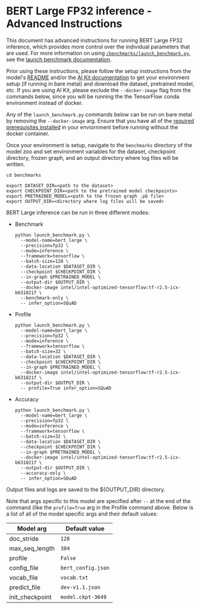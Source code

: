 <!--- 0. Title -->
<!-- This document is auto-generated using markdown fragments and the model-builder -->
<!-- To make changes to this doc, please change the fragments instead of modifying this doc directly -->
# BERT Large FP32 inference - Advanced Instructions

<!-- 10. Description -->
This document has advanced instructions for running BERT Large FP32
inference, which provides more control over the individual parameters that
are used. For more information on using [`/benchmarks/launch_benchmark.py`](/benchmarks/launch_benchmark.py),
see the [launch benchmark documentation](/docs/general/tensorflow/LaunchBenchmark.md).

Prior using these instructions, please follow the setup instructions from
the model's [README](README.md) and/or the
[AI Kit documentation](/docs/general/tensorflow/AIKit.md) to get your environment
setup (if running in bare metal) and download the dataset, pretrained model, etc.
If you are using AI Kit, please exclude the `--docker-image` flag from the
commands below, since you will be running the the TensorFlow conda environment
instead of docker.

<!-- 55. Docker arg -->
Any of the `launch_benchmark.py` commands below can be run on bare metal by
removing the `--docker-image` arg. Ensure that you have all of the
[required prerequisites installed](README.md#bare-metal) in your enviornment
before running without the docker container.

<!-- 50. Launch benchmark instructions -->
Once your environment is setup, navigate to the `benchmarks` directory of
the model zoo and set environment variables for the dataset, checkpoint
directory, frozen graph, and an output directory where log files will be written.
```
cd benchmarks

export DATASET_DIR=<path to the dataset>
export CHECKPOINT_DIR=<path to the pretrained model checkpoints>
export PRETRAINED_MODEL=<path to the frozen graph .pb file>
export OUTPUT_DIR=<directory where log files will be saved>
```

BERT Large inference can be run in three different modes:

* Benchmark
  ```
  python launch_benchmark.py \
    --model-name=bert_large \
    --precision=fp32 \
    --mode=inference \
    --framework=tensorflow \
    --batch-size=128 \
    --data-location $DATASET_DIR \
    --checkpoint $CHECKPOINT_DIR \
    --in-graph $PRETRAINED_MODEL \
    --output-dir $OUTPUT_DIR \
    --docker-image intel/intel-optimized-tensorflow:tf-r2.5-icx-b631821f \
    --benchmark-only \
    -- infer_option=SQuAD
  ```
* Profile
  ```
  python launch_benchmark.py \
    --model-name=bert_large \
    --precision=fp32 \
    --mode=inference \
    --framework=tensorflow \
    --batch-size=32 \
    --data-location $DATASET_DIR \
    --checkpoint $CHECKPOINT_DIR \
    --in-graph $PRETRAINED_MODEL \
    --docker-image intel/intel-optimized-tensorflow:tf-r2.5-icx-b631821f \
    --output-dir $OUTPUT_DIR \
    -- profile=True infer_option=SQuAD
  ```
* Accuracy
  ```
  python launch_benchmark.py \
    --model-name=bert_large \
    --precision=fp32 \
    --mode=inference \
    --framework=tensorflow \
    --batch-size=32 \
    --data-location $DATASET_DIR \
    --checkpoint $CHECKPOINT_DIR \
    --in-graph $PRETRAINED_MODEL \
    --docker-image intel/intel-optimized-tensorflow:tf-r2.5-icx-b631821f \
    --output-dir $OUTPUT_DIR \
    --accuracy-only \
    -- infer_option=SQuAD
  ```

Output files and logs are saved to the ${OUTPUT_DIR} directory.

<!-- 70. Model args -->
Note that args specific to this model are specified after ` -- ` at
the end of the command (like the `profile=True` arg in the Profile
command above. Below is a list of all of the model specific args and
their default values:

| Model arg | Default value |
|-----------|---------------|
| doc_stride | `128` |
| max_seq_length | `384` |
| profile | `False` |
| config_file | `bert_config.json` |
| vocab_file | `vocab.txt` |
| predict_file | `dev-v1.1.json` |
| init_checkpoint | `model.ckpt-3649` |

